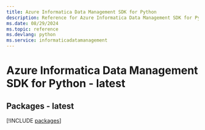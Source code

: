 ```yaml
---
title: Azure Informatica Data Management SDK for Python
description: Reference for Azure Informatica Data Management SDK for Python
ms.date: 08/29/2024
ms.topic: reference
ms.devlang: python
ms.service: informaticadatamanagement
---
```

# Azure Informatica Data Management SDK for Python - latest
## Packages - latest
[!INCLUDE [packages](informatica-data-management-index.md)]